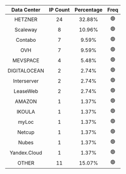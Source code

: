 | Data Center | IP Count | Percentage | Freq |
|:------------:|:--------:|:-----------:|:-----:|
| HETZNER | 24 | 32.88% | 🟢 |
| Scaleway | 8 | 10.96% | 🟢 |
| Contabo | 7 | 9.59% | 🟢 |
| OVH | 7 | 9.59% | 🟢 |
| MEVSPACE | 4 | 5.48% | 🟢 |
| DIGITALOCEAN | 2 | 2.74% | 🟢 |
| Interserver | 2 | 2.74% | 🟢 |
| LeaseWeb | 2 | 2.74% | 🟢 |
| AMAZON | 1 | 1.37% | 🟢 |
| IKOULA | 1 | 1.37% | 🟢 |
| myLoc | 1 | 1.37% | 🟢 |
| Netcup | 1 | 1.37% | 🟢 |
| Nubes | 1 | 1.37% | 🟢 |
| Yandex.Cloud | 1 | 1.37% | 🟢 |
| OTHER | 11 | 15.07% | 🟢 |
